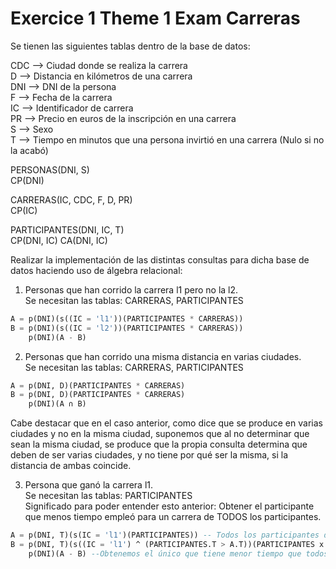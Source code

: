 # Exercice 1 Theme 1 Exam Carreras

Se tienen las siguientes tablas dentro de la base de datos:

CDC --> Ciudad donde se realiza la carrera\
D --> Distancia en kilómetros de una carrera\
DNI --> DNI de la persona\
F --> Fecha de la carrera\
IC --> Identificador de carrera\
PR --> Precio en euros de la inscripción en una carrera\
S --> Sexo\
T --> Tiempo en minutos que una persona invirtió en una carrera (Nulo si no la acabó)

PERSONAS(DNI, S)\
CP(DNI)

CARRERAS(IC, CDC, F, D, PR)\
CP(IC)

PARTICIPANTES(DNI, IC, T)\
CP(DNI, IC)
CA(DNI, IC)

Realizar la implementación de las distintas consultas para dicha base de datos haciendo uso de álgebra relacional:

1. Personas que han corrido la carrera l1 pero no la l2.\
Se necesitan las tablas: CARRERAS, PARTICIPANTES
```sql
A = p(DNI)(s((IC = 'l1'))(PARTICIPANTES * CARRERAS))
B = p(DNI)(s((IC = 'l2'))(PARTICIPANTES * CARRERAS))
    p(DNI)(A - B)
```

2. Personas que han corrido una misma distancia en varias ciudades.\
Se necesitan las tablas: CARRERAS, PARTICIPANTES
```sql
A = p(DNI, D)(PARTICIPANTES * CARRERAS)
B = p(DNI, D)(PARTICIPANTES * CARRERAS)
    p(DNI)(A ∩ B)
```

Cabe destacar que en el caso anterior, como dice que se produce en varias ciudades y no en la misma ciudad, 
suponemos que al no determinar que sean la misma ciudad, se produce que la propia consulta determina que deben
de ser varias ciudades, y no tiene por qué ser la misma, si la distancia de ambas coincide.

3. Persona que ganó la carrera l1.\
Se necesitan las tablas: PARTICIPANTES\
Significado para poder entender esto anterior: Obtener el participante que menos tiempo empleó para un carrera de
TODOS los participantes.
```sql
A = p(DNI, T)(s(IC = 'l1')(PARTICIPANTES)) -- Todos los participantes de la carrera l1
B = p(DNI, T)(s((IC = 'l1') ^ (PARTICIPANTES.T > A.T))(PARTICIPANTES x A)) -- Obtenemos todos los participantes con el mayor tiempo
    p(DNI)(A - B) --Obtenemos el único que tiene menor tiempo que todos
```